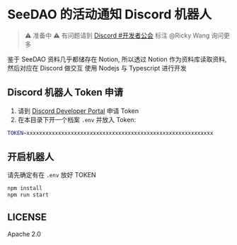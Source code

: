 # SeeDAO 的活动通知 Discord 机器人

> ⚠️ 准备中 ⚠️ 有问题请到 [Discord #开发者公会](https://discord.com/channels/841189467128594442/918351013952503868) 标注 @Ricky Wang 询问更多

鉴于 SeeDAO 资料几乎都储存在 Notion, 所以透过 Notion 作为资料库读取资料, 然后对应在 Discord 做交互
使用 Nodejs 与 Typescript 进行开发

## Discord 机器人 Token 申请

1. 请到 [Discord Developer Portal](https://discord.com/developers/applications) 申请 Token
2. 在本目录下开一个档案 `.env` 并放入 Token:
```sh
TOKEN=xxxxxxxxxxxxxxxxxxxxxxxxxxxxxxxxxxxxxxxxxxxxxxxxxxxxxxxxxxx      
```

## 开启机器人

请先确定有在 `.env` 放好 TOKEN

```sh
npm install
npm run start
```

## LICENSE

Apache 2.0